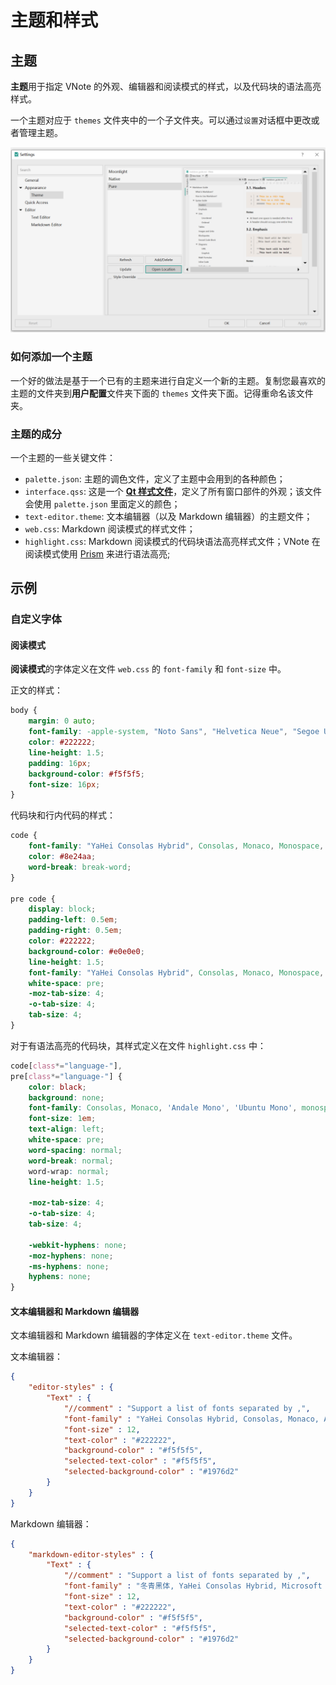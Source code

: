 # 主题和样式
## 主题
**主题**用于指定 VNote 的外观、编辑器和阅读模式的样式，以及代码块的语法高亮样式。

一个主题对应于 `themes` 文件夹中的一个子文件夹。可以通过`设置`对话框中更改或者管理主题。

![](vx_images/2288635109882.png)

### 如何添加一个主题
一个好的做法是基于一个已有的主题来进行自定义一个新的主题。复制您最喜欢的主题的文件夹到**用户配置**文件夹下面的 `themes` 文件夹下面。记得重命名该文件夹。

### 主题的成分
一个主题的一些关键文件：

- `palette.json`: 主题的调色文件，定义了主题中会用到的各种颜色；
- `interface.qss`: 这是一个 [**Qt 样式文件**](http://doc.qt.io/qt-5/stylesheet-reference.html)，定义了所有窗口部件的外观；该文件会使用 `palette.json` 里面定义的颜色；
- `text-editor.theme`: 文本编辑器（以及 Markdown 编辑器）的主题文件；
- `web.css`: Markdown 阅读模式的样式文件；
- `highlight.css`: Markdown 阅读模式的代码块语法高亮样式文件；VNote 在阅读模式使用 [Prism](https://prismjs.com/) 来进行语法高亮;

## 示例
### 自定义字体
#### 阅读模式
**阅读模式**的字体定义在文件 `web.css` 的 `font-family` 和 `font-size` 中。

正文的样式：

```css
body {
    margin: 0 auto;
    font-family: -apple-system, "Noto Sans", "Helvetica Neue", "Segoe UI", Helvetica, sans-serif, Tahoma, Arial, Geneva, Georgia, Palatino, "Times New Roman", "冬青黑体", "YaHei Consolas Hybrid", "Microsoft YaHei", "微软雅黑", "Microsoft YaHei UI", "WenQuanYi Micro Hei", "文泉驿雅黑", Dengxian, "等线体", STXihei, "华文细黑", "Liberation Sans", "Droid Sans", NSimSun, "新宋体", SimSun, "宋体", "Apple Color Emoji", "Segoe UI Emoji";
    color: #222222;
    line-height: 1.5;
    padding: 16px;
    background-color: #f5f5f5;
    font-size: 16px;
}
```

代码块和行内代码的样式：

```css
code {
    font-family: "YaHei Consolas Hybrid", Consolas, Monaco, Monospace, Courier;
    color: #8e24aa;
    word-break: break-word;
}

pre code {
    display: block;
    padding-left: 0.5em;
    padding-right: 0.5em;
    color: #222222;
    background-color: #e0e0e0;
    line-height: 1.5;
    font-family: "YaHei Consolas Hybrid", Consolas, Monaco, Monospace, Courier;
    white-space: pre;
    -moz-tab-size: 4;
    -o-tab-size: 4;
    tab-size: 4;
}
```

对于有语法高亮的代码块，其样式定义在文件 `highlight.css` 中：

```css
code[class*="language-"],
pre[class*="language-"] {
    color: black;
    background: none;
    font-family: Consolas, Monaco, 'Andale Mono', 'Ubuntu Mono', monospace;
    font-size: 1em;
    text-align: left;
    white-space: pre;
    word-spacing: normal;
    word-break: normal;
    word-wrap: normal;
    line-height: 1.5;

    -moz-tab-size: 4;
    -o-tab-size: 4;
    tab-size: 4;

    -webkit-hyphens: none;
    -moz-hyphens: none;
    -ms-hyphens: none;
    hyphens: none;
}
```

#### 文本编辑器和 Markdown 编辑器
文本编辑器和 Markdown 编辑器的字体定义在 `text-editor.theme` 文件。

文本编辑器：

```json
{
    "editor-styles" : {
        "Text" : {
            "//comment" : "Support a list of fonts separated by ,",
            "font-family" : "YaHei Consolas Hybrid, Consolas, Monaco, Andale Mono, Monospace, Courier New",
            "font-size" : 12,
            "text-color" : "#222222",
            "background-color" : "#f5f5f5",
            "selected-text-color" : "#f5f5f5",
            "selected-background-color" : "#1976d2"
        }
    }
}
```

Markdown 编辑器：

```json
{
    "markdown-editor-styles" : {
        "Text" : {
            "//comment" : "Support a list of fonts separated by ,",
            "font-family" : "冬青黑体, YaHei Consolas Hybrid, Microsoft YaHei, 微软雅黑, Microsoft YaHei UI, WenQuanYi Micro Hei, 文泉驿雅黑, Dengxian, 等线体, STXihei, 华文细黑, Liberation Sans, Droid Sans, NSimSun, 新宋体, SimSun, 宋体, Verdana, Helvetica, sans-serif, Tahoma, Arial, Geneva, Georgia, Times New Roman",
            "font-size" : 12,
            "text-color" : "#222222",
            "background-color" : "#f5f5f5",
            "selected-text-color" : "#f5f5f5",
            "selected-background-color" : "#1976d2"
        }
    }
}
```